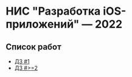 # НИС "Разработка iOS-приложений" — 2022

## Спиcок работ
- [ДЗ #1](/evevseevPW1)
- [ДЗ #>=2](/evevseevPW-HomeProject)
